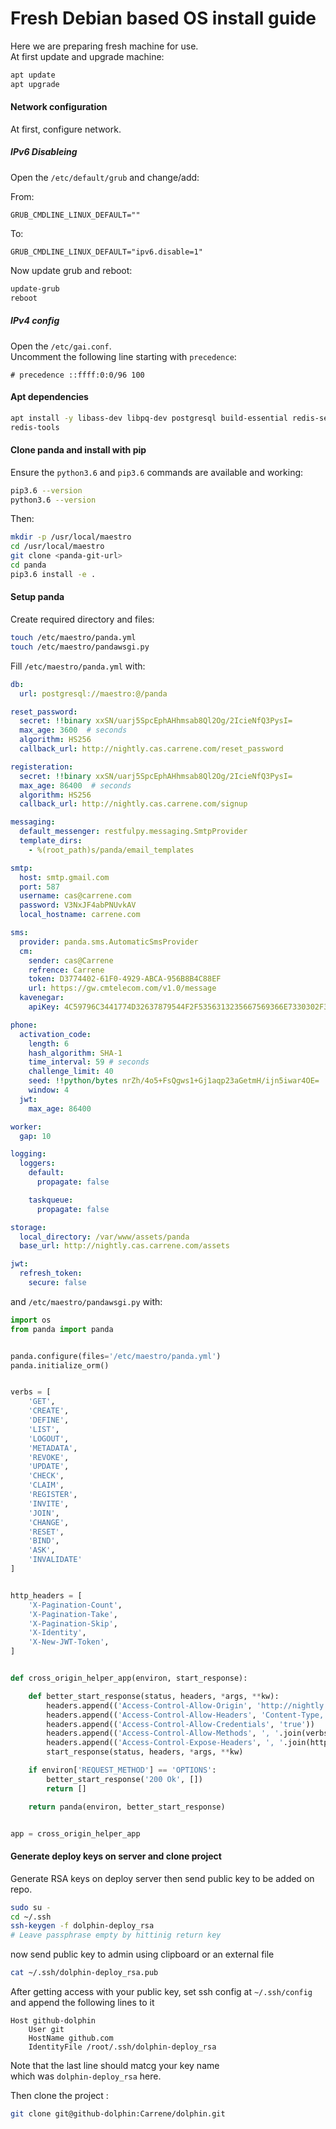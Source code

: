 # Fresh Debian based OS install guide

Here we are preparing fresh machine for use.  
At first update and upgrade machine:

``` bash
apt update 
apt upgrade
```

#### Network configuration

At first, configure network.

##### IPv6 Disableing
Open the `/etc/default/grub` and change/add:

From:
```
GRUB_CMDLINE_LINUX_DEFAULT=""
```

To:
```
GRUB_CMDLINE_LINUX_DEFAULT="ipv6.disable=1"
```

Now update grub and reboot:

``` bash
update-grub
reboot
```

##### IPv4 config
Open the `/etc/gai.conf`.  
Uncomment the following line starting with `precedence`:

```
# precedence ::ffff:0:0/96 100 
```

#### Apt dependencies

``` bash
apt install -y libass-dev libpq-dev postgresql build-essential redis-server \
redis-tools
```

#### Clone panda and install with pip

Ensure the `python3.6` and `pip3.6` commands are available and working:

```bash
pip3.6 --version
python3.6 --version
```

Then:

``` bash
mkdir -p /usr/local/maestro 
cd /usr/local/maestro
git clone <panda-git-url>
cd panda
pip3.6 install -e .
```

#### Setup panda

Create required directory and files:

``` bash
touch /etc/maestro/panda.yml
touch /etc/maestro/pandawsgi.py
```

Fill `/etc/maestro/panda.yml` with:

``` yaml
db:
  url: postgresql://maestro:@/panda

reset_password:
  secret: !!binary xxSN/uarj5SpcEphAHhmsab8Ql2Og/2IcieNfQ3PysI=
  max_age: 3600  # seconds
  algorithm: HS256
  callback_url: http://nightly.cas.carrene.com/reset_password

registeration:
  secret: !!binary xxSN/uarj5SpcEphAHhmsab8Ql2Og/2IcieNfQ3PysI=
  max_age: 86400  # seconds
  algorithm: HS256
  callback_url: http://nightly.cas.carrene.com/signup

messaging:
  default_messenger: restfulpy.messaging.SmtpProvider
  template_dirs:
    - %(root_path)s/panda/email_templates

smtp:
  host: smtp.gmail.com
  port: 587
  username: cas@carrene.com
  password: V3NxJF4abPNUvkAV
  local_hostname: carrene.com

sms:
  provider: panda.sms.AutomaticSmsProvider
  cm:
    sender: cas@Carrene
    refrence: Carrene
    token: D3774402-61F0-4929-ABCA-956B8B4C88EF
    url: https://gw.cmtelecom.com/v1.0/message
  kavenegar:
    apiKey: 4C59796C3441774D32637879544F2F5356313235667569366E7330302F32374E

phone:
  activation_code:
    length: 6
    hash_algorithm: SHA-1
    time_interval: 59 # seconds
    challenge_limit: 40
    seed: !!python/bytes nrZh/4o5+FsQgws1+Gj1aqp23aGetmH/ijn5iwar4OE=
    window: 4
  jwt:
    max_age: 86400

worker:
  gap: 10

logging:
  loggers:
    default:
      propagate: false

    taskqueue:
      propagate: false

storage:
  local_directory: /var/www/assets/panda
  base_url: http://nightly.cas.carrene.com/assets

jwt:
  refresh_token:
    secure: false
```

and `/etc/maestro/pandawsgi.py` with:

``` python
import os
from panda import panda


panda.configure(files='/etc/maestro/panda.yml')
panda.initialize_orm()


verbs = [
    'GET',
    'CREATE',
    'DEFINE',
    'LIST',
    'LOGOUT',
    'METADATA',
    'REVOKE',
    'UPDATE',
    'CHECK',
    'CLAIM',
    'REGISTER',
    'INVITE',
    'JOIN',
    'CHANGE',
    'RESET',
    'BIND',
    'ASK',
    'INVALIDATE'
]


http_headers = [
    'X-Pagination-Count',
    'X-Pagination-Take',
    'X-Pagination-Skip',
    'X-Identity',
    'X-New-JWT-Token',
]


def cross_origin_helper_app(environ, start_response):

    def better_start_response(status, headers, *args, **kw):
        headers.append(('Access-Control-Allow-Origin', 'http://nightly.maestro.carrene.com'))
        headers.append(('Access-Control-Allow-Headers', 'Content-Type, Authorization'))
        headers.append(('Access-Control-Allow-Credentials', 'true'))
        headers.append(('Access-Control-Allow-Methods', ', '.join(verbs)))
        headers.append(('Access-Control-Expose-Headers', ', '.join(http_headers)))
        start_response(status, headers, *args, **kw)

    if environ['REQUEST_METHOD'] == 'OPTIONS':
        better_start_response('200 Ok', [])
        return []

    return panda(environ, better_start_response)


app = cross_origin_helper_app
```
#### Generate deploy keys on server and clone project

Generate RSA keys on deploy server then send public key to be added on repo.

``` bash
sudo su -
cd ~/.ssh
ssh-keygen -f dolphin-deploy_rsa
# Leave passphrase empty by hittinig return key
```

now send public key to admin using clipboard or an external file

``` bash
cat ~/.ssh/dolphin-deploy_rsa.pub 
```

After getting access with your public key, set ssh config at `~/.ssh/config`  
and append the following lines to it

```
Host github-dolphin
    User git
    HostName github.com
    IdentityFile /root/.ssh/dolphin-deploy_rsa
```
Note that the last line should matcg your key name   
which was `dolphin-deploy_rsa` here.

Then clone the project :

``` bash
git clone git@github-dolphin:Carrene/dolphin.git
```
